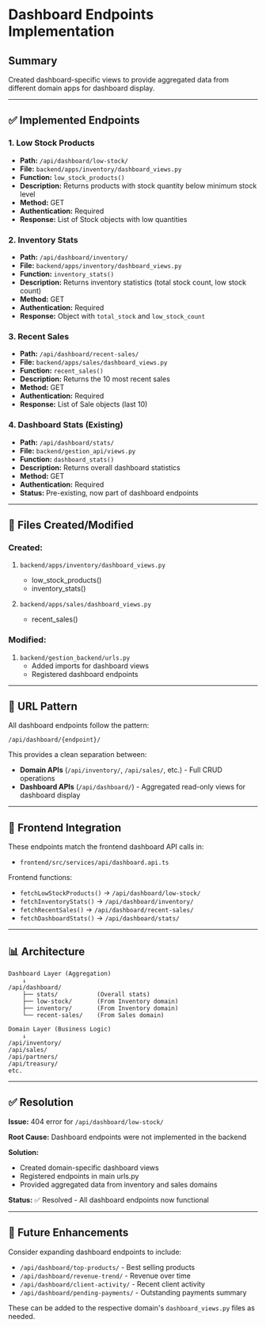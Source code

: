 # Dashboard Endpoints Implementation

## Summary

Created dashboard-specific views to provide aggregated data from different domain apps for dashboard display.

---

## ✅ Implemented Endpoints

### 1. **Low Stock Products**
- **Path:** `/api/dashboard/low-stock/`
- **File:** `backend/apps/inventory/dashboard_views.py`
- **Function:** `low_stock_products()`
- **Description:** Returns products with stock quantity below minimum stock level
- **Method:** GET
- **Authentication:** Required
- **Response:** List of Stock objects with low quantities

### 2. **Inventory Stats**
- **Path:** `/api/dashboard/inventory/`
- **File:** `backend/apps/inventory/dashboard_views.py`
- **Function:** `inventory_stats()`
- **Description:** Returns inventory statistics (total stock count, low stock count)
- **Method:** GET
- **Authentication:** Required
- **Response:** Object with `total_stock` and `low_stock_count`

### 3. **Recent Sales**
- **Path:** `/api/dashboard/recent-sales/`
- **File:** `backend/apps/sales/dashboard_views.py`
- **Function:** `recent_sales()`
- **Description:** Returns the 10 most recent sales
- **Method:** GET
- **Authentication:** Required
- **Response:** List of Sale objects (last 10)

### 4. **Dashboard Stats** (Existing)
- **Path:** `/api/dashboard/stats/`
- **File:** `backend/gestion_api/views.py`
- **Function:** `dashboard_stats()`
- **Description:** Returns overall dashboard statistics
- **Method:** GET
- **Authentication:** Required
- **Status:** Pre-existing, now part of dashboard endpoints

---

## 📁 Files Created/Modified

### Created:
1. `backend/apps/inventory/dashboard_views.py`
   - low_stock_products()
   - inventory_stats()

2. `backend/apps/sales/dashboard_views.py`
   - recent_sales()

### Modified:
1. `backend/gestion_backend/urls.py`
   - Added imports for dashboard views
   - Registered dashboard endpoints

---

## 🔗 URL Pattern

All dashboard endpoints follow the pattern:
```
/api/dashboard/{endpoint}/
```

This provides a clean separation between:
- **Domain APIs** (`/api/inventory/`, `/api/sales/`, etc.) - Full CRUD operations
- **Dashboard APIs** (`/api/dashboard/`) - Aggregated read-only views for dashboard display

---

## 🎯 Frontend Integration

These endpoints match the frontend dashboard API calls in:
- `frontend/src/services/api/dashboard.api.ts`

Frontend functions:
- `fetchLowStockProducts()` → `/api/dashboard/low-stock/`
- `fetchInventoryStats()` → `/api/dashboard/inventory/`
- `fetchRecentSales()` → `/api/dashboard/recent-sales/`
- `fetchDashboardStats()` → `/api/dashboard/stats/`

---

## 📊 Architecture

```
Dashboard Layer (Aggregation)
    ↓
/api/dashboard/
    ├── stats/           (Overall stats)
    ├── low-stock/       (From Inventory domain)
    ├── inventory/       (From Inventory domain)
    └── recent-sales/    (From Sales domain)

Domain Layer (Business Logic)
    ↓
/api/inventory/
/api/sales/
/api/partners/
/api/treasury/
etc.
```

---

## ✅ Resolution

**Issue:** 404 error for `/api/dashboard/low-stock/`

**Root Cause:** Dashboard endpoints were not implemented in the backend

**Solution:** 
- Created domain-specific dashboard views
- Registered endpoints in main urls.py
- Provided aggregated data from inventory and sales domains

**Status:** ✅ Resolved - All dashboard endpoints now functional

---

## 🔄 Future Enhancements

Consider expanding dashboard endpoints to include:
- `/api/dashboard/top-products/` - Best selling products
- `/api/dashboard/revenue-trend/` - Revenue over time
- `/api/dashboard/client-activity/` - Recent client activity
- `/api/dashboard/pending-payments/` - Outstanding payments summary

These can be added to the respective domain's `dashboard_views.py` files as needed.
